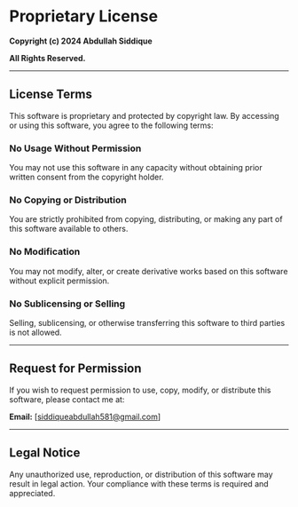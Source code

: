 # Proprietary License

**Copyright (c) 2024 Abdullah Siddique**

**All Rights Reserved.**

---

## License Terms

This software is proprietary and protected by copyright law. By accessing or using this software, you agree to the following terms:

### No Usage Without Permission
You may not use this software in any capacity without obtaining prior written consent from the copyright holder.

### No Copying or Distribution
You are strictly prohibited from copying, distributing, or making any part of this software available to others.

### No Modification
You may not modify, alter, or create derivative works based on this software without explicit permission.

### No Sublicensing or Selling
Selling, sublicensing, or otherwise transferring this software to third parties is not allowed.

---

## Request for Permission

If you wish to request permission to use, copy, modify, or distribute this software, please contact me at:

**Email:** [siddiqueabdullah581@gmail.com]

---

## Legal Notice

Any unauthorized use, reproduction, or distribution of this software may result in legal action. Your compliance with these terms is required and appreciated.
